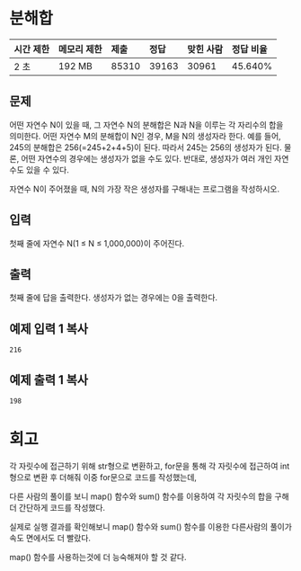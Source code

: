 # 분해합

| 시간 제한 | 메모리 제한 | 제출  | 정답  | 맞힌 사람 | 정답 비율 |
| :-------- | :---------- | :---- | :---- | :-------- | :-------- |
| 2 초      | 192 MB      | 85310 | 39163 | 30961     | 45.640%   |

## 문제

어떤 자연수 N이 있을 때, 그 자연수 N의 분해합은 N과 N을 이루는 각 자리수의 합을 의미한다. 어떤 자연수 M의 분해합이 N인 경우, M을 N의 생성자라 한다. 예를 들어, 245의 분해합은 256(=245+2+4+5)이 된다. 따라서 245는 256의 생성자가 된다. 물론, 어떤 자연수의 경우에는 생성자가 없을 수도 있다. 반대로, 생성자가 여러 개인 자연수도 있을 수 있다.

자연수 N이 주어졌을 때, N의 가장 작은 생성자를 구해내는 프로그램을 작성하시오.

## 입력

첫째 줄에 자연수 N(1 ≤ N ≤ 1,000,000)이 주어진다.

## 출력

첫째 줄에 답을 출력한다. 생성자가 없는 경우에는 0을 출력한다.

## 예제 입력 1 복사

```
216
```

## 예제 출력 1 복사

```
198
```

# 회고

각 자릿수에 접근하기 위해 str형으로 변환하고, for문을 통해 각 자릿수에 접근하여 int형으로 변환 후 더해줘 이중 for문으로 코드를 작성했는데,

다른 사람의 풀이를 보니 map() 함수와 sum() 함수를 이용하여 각 자릿수의 합을 구해 더 간단하게 코드를 작성했다. 

실제로 실행 결과를 확인해보니 map() 함수와 sum() 함수를 이용한 다른사람의 풀이가 속도 면에서도 더 빨랐다.

map() 함수를 사용하는것에 더 능숙해져야 할 것 같다.